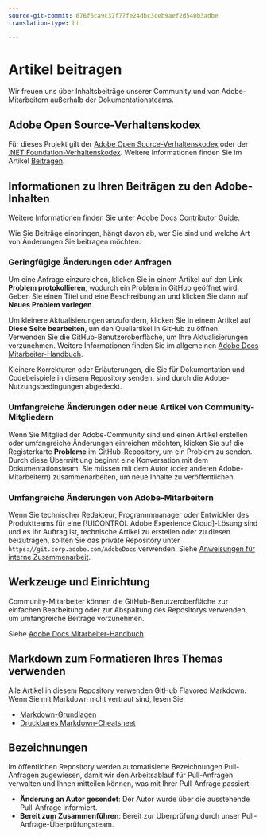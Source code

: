 ```yaml
---
source-git-commit: 676f6ca9c37f77fe24dbc3ceb9aef2d540b3adbe
translation-type: ht

---
```

# Artikel beitragen

Wir freuen uns über Inhaltsbeiträge unserer Community und von Adobe-Mitarbeitern außerhalb der Dokumentationsteams.

## Adobe Open Source-Verhaltenskodex

Für dieses Projekt gilt der [Adobe Open Source-Verhaltenskodex](code-of-conduct.md) oder der [.NET Foundation-Verhaltenskodex](https://dotnetfoundation.org/code-of-conduct). Weitere Informationen finden Sie im Artikel [Beitragen](contributing.md).

## Informationen zu Ihren Beiträgen zu den Adobe-Inhalten

Weitere Informationen finden Sie unter [Adobe Docs Contributor Guide](https://docs.adobe.com/help/en/contributor/contributor-guide/introduction.html).

Wie Sie Beiträge einbringen, hängt davon ab, wer Sie sind und welche Art von Änderungen Sie beitragen möchten:

### Geringfügige Änderungen oder Anfragen

Um eine Anfrage einzureichen, klicken Sie in einem Artikel auf den Link **Problem protokollieren**, wodurch ein Problem in GitHub geöffnet wird. Geben Sie einen Titel und eine Beschreibung an und klicken Sie dann auf **Neues Problem vorlegen**.

Um kleinere Aktualisierungen anzufordern, klicken Sie in einem Artikel auf **Diese Seite bearbeiten**, um den Quellartikel in GitHub zu öffnen. Verwenden Sie die GitHub-Benutzeroberfläche, um Ihre Aktualisierungen vorzunehmen. Weitere Informationen finden Sie im allgemeinen [Adobe Docs Mitarbeiter-Handbuch](https://docs.adobe.com/help/en/contributor/contributor-guide/introduction.html).

Kleinere Korrekturen oder Erläuterungen, die Sie für Dokumentation und Codebeispiele in diesem Repository senden, sind durch die Adobe-Nutzungsbedingungen abgedeckt.

### Umfangreiche Änderungen oder neue Artikel von Community-Mitgliedern

Wenn Sie Mitglied der Adobe-Community sind und einen Artikel erstellen oder umfangreiche Änderungen einreichen möchten, klicken Sie auf die Registerkarte **Probleme** im GitHub-Repository, um ein Problem zu senden. Durch diese Übermittlung beginnt eine Konversation mit dem Dokumentationsteam. Sie müssen mit dem Autor (oder anderen Adobe-Mitarbeitern) zusammenarbeiten, um neue Inhalte zu veröffentlichen.

<!--
If you submit a pull request with significant changes to documentation and code examples, you'll see a message in the pull request asking you to submit an online contribution license agreement (CLA). You must complete the online form before we can review your pull request.
-->

### Umfangreiche Änderungen von Adobe-Mitarbeitern

Wenn Sie technischer Redakteur, Programmmanager oder Entwickler des Produktteams für eine [!UICONTROL Adobe Experience Cloud]-Lösung sind und es Ihr Auftrag ist, technische Artikel zu erstellen oder zu diesen beizutragen, sollten Sie das private Repository unter `https://git.corp.adobe.com/AdobeDocs` verwenden. Siehe [Anweisungen für interne Zusammenarbeit](https://docs.adobe.com/content/help/en/collaborative-doc-instructions/collaboration-guide/home.html).

<!--Employees from other parts of the Adobe world should use the public repo for minor updates.-->

## Werkzeuge und Einrichtung

Community-Mitarbeiter können die GitHub-Benutzeroberfläche zur einfachen Bearbeitung oder zur Abspaltung des Repositorys verwenden, um umfangreiche Beiträge vorzunehmen.

Siehe [Adobe Docs Mitarbeiter-Handbuch](https://docs.adobe.com/help/en/contributor/contributor-guide/introduction.html).

## Markdown zum Formatieren Ihres Themas verwenden

Alle Artikel in diesem Repository verwenden GitHub Flavored Markdown. Wenn Sie mit Markdown nicht vertraut sind, lesen Sie:

* [Markdown-Grundlagen](https://help.github.com/articles/getting-started-with-writing-and-formatting-on-github/)
* [Druckbares Markdown-Cheatsheet](https://guides.github.com/pdfs/markdown-cheatsheet-online.pdf)

## Bezeichnungen

Im öffentlichen Repository werden automatisierte Bezeichnungen Pull-Anfragen zugewiesen, damit wir den Arbeitsablauf für Pull-Anfragen verwalten und Ihnen mitteilen können, was mit Ihrer Pull-Anfrage passiert:

* **Änderung an Autor gesendet**: Der Autor wurde über die ausstehende Pull-Anfrage informiert.
* **Bereit zum Zusammenführen**: Bereit zur Überprüfung durch unser Pull-Anfrage-Überprüfungsteam.
